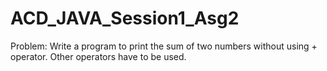 # ACD_JAVA_Session1_Asg2

Problem: Write a program to print the sum of two numbers without using + operator. Other operators have
to be used.
